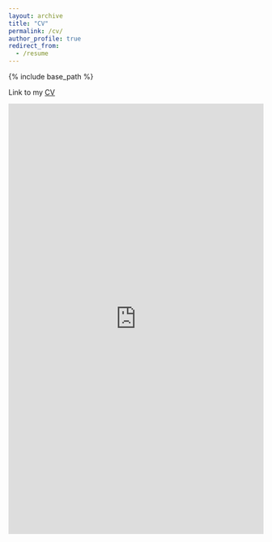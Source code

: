 ```yaml
---
layout: archive
title: "CV"
permalink: /cv/
author_profile: true
redirect_from:
  - /resume
---
```


{% include base_path %}

Link to my [CV](<embed src="https://vanshajkhattar.github.io/Khattar_CV_Amazon2.pdf.pdf" width="100%" height="850px"/>)

<embed src="https://vanshajkhattar.github.io/Khattar_CV_Amazon2.pdf.pdf" width="100%" height="850px"/>

